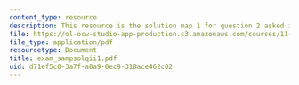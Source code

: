 ```yaml
---
content_type: resource
description: This resource is the solution map 1 for question 2 asked in sample exam.
file: https://ol-ocw-studio-app-production.s3.amazonaws.com/courses/11-520-a-workshop-on-geographic-information-systems-fall-2005/d71ef5c03a7fa0a90ec9318ace462c02_exam_sampsolqii1.pdf
file_type: application/pdf
resourcetype: Document
title: exam_sampsolqii1.pdf
uid: d71ef5c0-3a7f-a0a9-0ec9-318ace462c02
---
```

